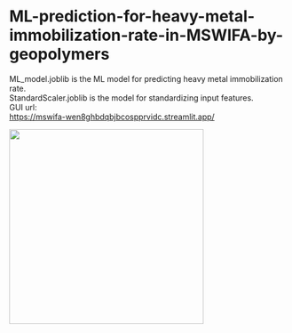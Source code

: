 # ML-prediction-for-heavy-metal-immobilization-rate-in-MSWIFA-by-geopolymers

ML_model.joblib is the ML model for predicting heavy metal immobilization rate.  
StandardScaler.joblib is the model for standardizing input features.  
GUI url:  
https://mswifa-wen8ghbdqbjbcospprvidc.streamlit.app/

<img src="https://github.com/RRRRRAVENNNNN/MSWIFA/blob/main/fig.png" width="350px">
